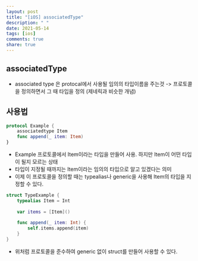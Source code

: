 ```yaml
---
layout: post
title: "[iOS] associatedType"
description: " "
date: 2021-05-14
tags: [ios]
comments: true
share: true
---
```


## associatedType
- associated type 은 protocal에서 사용될 임의의 타입이름을 주는것 -> 프로토콜을 정의하면서 그 때 타입을 정의 (제네릭과 비슷한 개념)     

## 사용법
```swift
protocol Example {
    associatedtype Item
    func append(_ item: Item)
}
```

- Example 프로토콜에서 Item이라는 타입을 만들어 사용. 하지만 Item이 어떤 타입이 될지 모르는 상태 
- 타입이 지정될 때까지는 Item이라는 임의의 타입으로 알고 있겠다는 의미
- 이제 이 프로토콜을 정의할 때는 typealias나 generic을 사용해 Item의 타입을 지정할 수 있다.    

```swift
struct TypeExample {
    typealias Item = Int
    
    var items = [Item]()
    
    func append(_ item: Int) {
        self.items.append(item)
    }
}
```
- 위처럼 프로토콜을 준수하여 generic 없이 struct를 만들어 사용할 수 있다.
